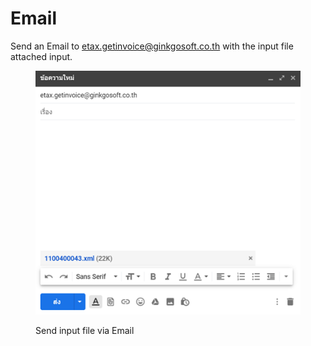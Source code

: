 # Email

Send an Email to etax.getinvoice@ginkgosoft.co.th with the input file attached input.

<figure><img src="../.gitbook/assets/image (11).png" alt=""><figcaption><p>Send input file via Email</p></figcaption></figure>
